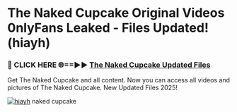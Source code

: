 # The Naked Cupcake Original Videos 0nlyFans Leaked - Files Updated! (hiayh)

<h3>🔴 CLICK HERE 🌐==►► <a href="https://tinyurl.com/up5wt9bj" rel="nofollow">The Naked Cupcake Updated Files</a></h3>

Get The Naked Cupcake and all content. Now you can access all videos and pictures of The Naked Cupcake. New Updated Files 2025!

[![hiayh](https://i.imgur.com/ABiUzMV.gif)](https://tinyurl.com/up5wt9bj)
naked cupcake